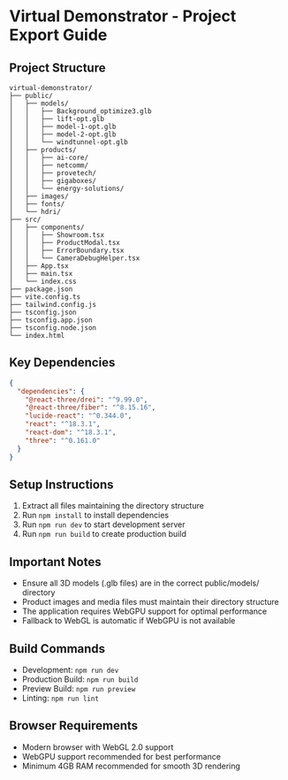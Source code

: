 # Virtual Demonstrator - Project Export Guide

## Project Structure
```
virtual-demonstrator/
├── public/
│   ├── models/
│   │   ├── Background_optimize3.glb
│   │   ├── lift-opt.glb
│   │   ├── model-1-opt.glb
│   │   ├── model-2-opt.glb
│   │   └── windtunnel-opt.glb
│   ├── products/
│   │   ├── ai-core/
│   │   ├── netcomm/
│   │   ├── provetech/
│   │   ├── gigaboxes/
│   │   └── energy-solutions/
│   ├── images/
│   ├── fonts/
│   └── hdri/
├── src/
│   ├── components/
│   │   ├── Showroom.tsx
│   │   ├── ProductModal.tsx
│   │   ├── ErrorBoundary.tsx
│   │   └── CameraDebugHelper.tsx
│   ├── App.tsx
│   ├── main.tsx
│   └── index.css
├── package.json
├── vite.config.ts
├── tailwind.config.js
├── tsconfig.json
├── tsconfig.app.json
├── tsconfig.node.json
└── index.html
```

## Key Dependencies
```json
{
  "dependencies": {
    "@react-three/drei": "^9.99.0",
    "@react-three/fiber": "^8.15.16",
    "lucide-react": "^0.344.0",
    "react": "^18.3.1",
    "react-dom": "^18.3.1",
    "three": "^0.161.0"
  }
}
```

## Setup Instructions
1. Extract all files maintaining the directory structure
2. Run `npm install` to install dependencies
3. Run `npm run dev` to start development server
4. Run `npm run build` to create production build

## Important Notes
- Ensure all 3D models (.glb files) are in the correct public/models/ directory
- Product images and media files must maintain their directory structure
- The application requires WebGPU support for optimal performance
- Fallback to WebGL is automatic if WebGPU is not available

## Build Commands
- Development: `npm run dev`
- Production Build: `npm run build`
- Preview Build: `npm run preview`
- Linting: `npm run lint`

## Browser Requirements
- Modern browser with WebGL 2.0 support
- WebGPU support recommended for best performance
- Minimum 4GB RAM recommended for smooth 3D rendering